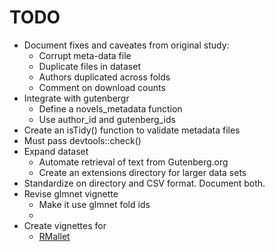 # TODO
* Document fixes and caveates from original study:
  * Corrupt meta-data file
  * Duplicate files in dataset
  * Authors duplicated across folds
  * Comment on download counts
* Integrate with gutenbergr
  * Define a novels\_metadata function
  * Use author\_id and gutenberg\_ids 
* Create an isTidy() function to validate metadata files
* Must pass devtools::check()
* Expand dataset
  * Automate retrieval of text from Gutenberg.org
  * Create an extensions directory for larger data sets
* Standardize on directory and CSV format. Document both.
* Revise glmnet vignette
  * Make it use glmnet fold ids
  * 
* Create vignettes for
  * [RMallet](https://github.com/mimno/RMallet)
